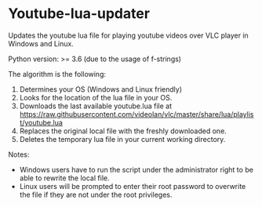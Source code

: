 # Youtube-lua-updater
Updates the youtube lua file for playing youtube videos over VLC player in Windows and Linux.

Python version: >= 3.6 (due to the usage of f-strings)

The algorithm is the following:
1. Determines your OS (Windows and Linux friendly)
2. Looks for the location of the lua file in your OS.
3. Downloads the last available youtube.lua file at https://raw.githubusercontent.com/videolan/vlc/master/share/lua/playlist/youtube.lua
4. Replaces the original local file with the freshly downloaded one.
5. Deletes the temporary lua file in your current working directory.

Notes:
- Windows users have to run the script under the administrator right to be able to rewrite the local file.
- Linux users will be prompted to enter their root password to overwrite the file if they are not under the root privileges.
